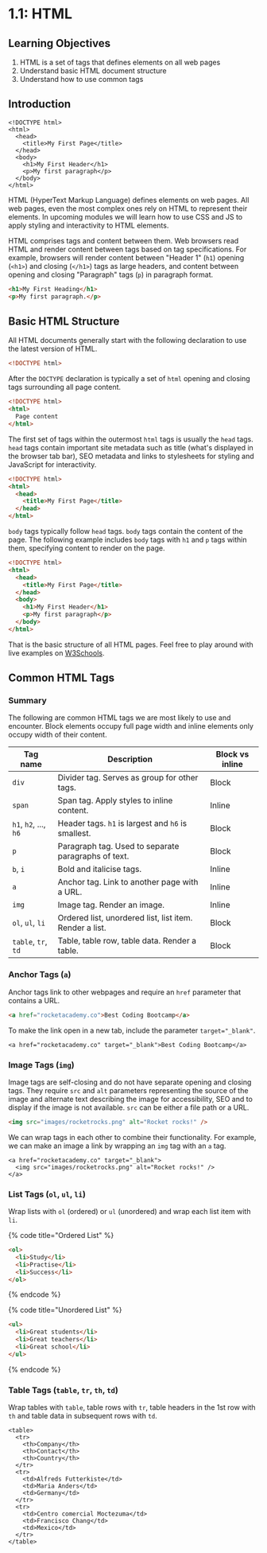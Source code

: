 # 1.1: HTML

## Learning Objectives

1. HTML is a set of tags that defines elements on all web pages
2. Understand basic HTML document structure
3. Understand how to use common tags

## Introduction

```markup
<!DOCTYPE html>
<html>
  <head>
    <title>My First Page</title>
  </head>
  <body>
    <h1>My First Header</h1>
    <p>My first paragraph</p>
  </body>
</html>
```

HTML (HyperText Markup Language) defines elements on web pages. All web pages, even the most complex ones rely on HTML to represent their elements. In upcoming modules we will learn how to use CSS and JS to apply styling and interactivity to HTML elements.

HTML comprises tags and content between them. Web browsers read HTML and render content between tags based on tag specifications. For example, browsers will render content between "Header 1" (`h1`) opening (`<h1>`) and closing (`</h1>`) tags as large headers, and content between opening and closing "Paragraph" tags (`p`) in paragraph format.&#x20;

```html
<h1>My First Heading</h1>
<p>My first paragraph.</p>
```

## Basic HTML Structure

All HTML documents generally start with the following declaration to use the latest version of HTML.

```html
<!DOCTYPE html>
```

After the `DOCTYPE` declaration is typically a set of `html` opening and closing tags surrounding all page content.

```html
<!DOCTYPE html>
<html>
  Page content
</html>
```

The first set of tags within the outermost `html` tags is usually the `head` tags. `head` tags contain important site metadata such as title (what's displayed in the browser tab bar), SEO metadata and links to stylesheets for styling and JavaScript for interactivity.

```html
<!DOCTYPE html>
<html>
  <head>
    <title>My First Page</title>
  </head>
</html>
```

`body` tags typically follow `head` tags. `body` tags contain the content of the page. The following example includes `body` tags with `h1` and `p` tags within them, specifying content to render on the page.

```html
<!DOCTYPE html>
<html>
  <head>
    <title>My First Page</title>
  </head>
  <body>
    <h1>My First Header</h1>
    <p>My first paragraph</p>
  </body>
</html>
```

That is the basic structure of all HTML pages. Feel free to play around with live examples on [W3Schools](https://www.w3schools.com/html/html\_examples.asp).

## Common HTML Tags

### Summary

The following are common HTML tags we are most likely to use and encounter. Block elements occupy full page width and inline elements only occupy width of their content.

| Tag name              | Description                                             | Block vs inline |
| --------------------- | ------------------------------------------------------- | --------------- |
| `div`                 | Divider tag. Serves as group for other tags.            | Block           |
| `span`                | Span tag. Apply styles to inline content.               | Inline          |
| `h1`, `h2`, ..., `h6` | Header tags. `h1` is largest and `h6` is smallest.      | Block           |
| `p`                   | Paragraph tag. Used to separate paragraphs of text.     | Block           |
| `b`, `i`              | Bold and italicise tags.                                | Inline          |
| `a`                   | Anchor tag. Link to another page with a URL.            | Inline          |
| `img`                 | Image tag. Render an image.                             | Inline          |
| `ol`, `ul`, `li`      | Ordered list, unordered list, list item. Render a list. | Block           |
| `table`, `tr`, `td`   | Table, table row, table data. Render a table.           | Block           |

### Anchor Tags (`a`)

Anchor tags link to other webpages and require an `href` parameter that contains a URL.&#x20;

```html
<a href="rocketacademy.co">Best Coding Bootcamp</a>
```

To make the link open in a new tab, include the parameter `target="_blank"`.

```markup
<a href="rocketacademy.co" target="_blank">Best Coding Bootcamp</a>
```

### Image Tags (`img`)

Image tags are self-closing and do not have separate opening and closing tags. They require `src` and `alt` parameters representing the source of the image and alternate text describing the image for accessibility, SEO and to display if the image is not available. `src` can be either a file path or a URL.

```html
<img src="images/rocketrocks.png" alt="Rocket rocks!" />
```

We can wrap tags in each other to combine their functionality. For example, we can make an image a link by wrapping an `img` tag with an `a` tag.

```markup
<a href="rocketacademy.co" target="_blank">
  <img src="images/rocketrocks.png" alt="Rocket rocks!" />
</a>
```

### List Tags (`ol`, `ul`, `li`)

Wrap lists with `ol` (ordered) or `ul` (unordered) and wrap each list item with `li`.

{% code title="Ordered List" %}
```html
<ol>
  <li>Study</li>
  <li>Practise</li>
  <li>Success</li>
</ol>
```
{% endcode %}

{% code title="Unordered List" %}
```html
<ul>
  <li>Great students</li>
  <li>Great teachers</li>
  <li>Great school</li>
</ul>
```
{% endcode %}

### Table Tags (`table`, `tr`, `th`, `td`)

Wrap tables with `table`, table rows with `tr`, table headers in the 1st row with `th` and table data in subsequent rows with `td`.

```markup
<table>
  <tr>
    <th>Company</th>
    <th>Contact</th>
    <th>Country</th>
  </tr>
  <tr>
    <td>Alfreds Futterkiste</td>
    <td>Maria Anders</td>
    <td>Germany</td>
  </tr>
  <tr>
    <td>Centro comercial Moctezuma</td>
    <td>Francisco Chang</td>
    <td>Mexico</td>
  </tr>
</table>
```
